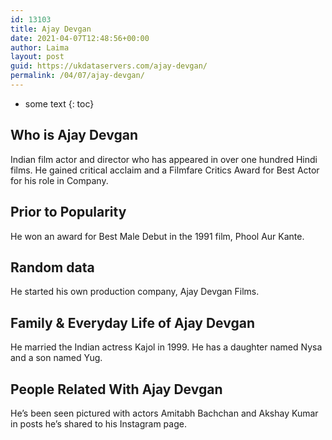 ```yaml
---
id: 13103
title: Ajay Devgan
date: 2021-04-07T12:48:56+00:00
author: Laima
layout: post
guid: https://ukdataservers.com/ajay-devgan/
permalink: /04/07/ajay-devgan/
---
```


* some text
{: toc}


## Who is Ajay Devgan
                  
                  
                  
Indian film actor and director who has appeared in over one hundred Hindi films. He gained critical acclaim and a Filmfare Critics Award for Best Actor for his role in Company.
                  
              
            
              
            
                
                
                
## Prior to Popularity
                  
                  
                  
He won an award for Best Male Debut in the 1991 film, Phool Aur Kante.
                  
              
            
              
            
                
                
                
## Random data
                  
                  
                  
He started his own production company, Ajay Devgan Films.
                  
              
            
              
            
                
                
                
## Family & Everyday Life of Ajay Devgan
                  
                  
                  
He married the Indian actress Kajol in 1999. He has a daughter named Nysa and a son named Yug.
                  
              
            
              
            
                
                
                
## People Related With Ajay Devgan
                  
                  
                  
He&#8217;s been seen pictured with actors Amitabh Bachchan and Akshay Kumar in posts he&#8217;s shared to his Instagram page.
                  
              
            
              
            
                
              
            
              
              
            
            
              
            
          
          
          